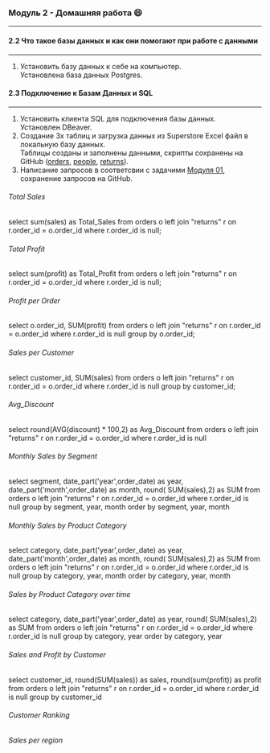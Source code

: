 ### **Модуль 2 - Домашняя работа** :smile:
--------------------------------------------
#### **2.2 Что такое базы данных и как они помогают при работе с данными**
--------------------------------------------
1. Установить базу данных к себе на компьютер.    
Установлена база данных Postgres. 

#### **2.3 Подключение к Базам Данных и SQL**
-----------------------------------------
1. Установить клиента SQL для подключения базы данных.  
Установлен DBeaver.
2. Создание 3х таблиц и загрузка данных из Superstore Excel файл в локальную базу данных.  
Таблицы созданы и заполнены данными, скрипты  сохранены на GitHub ([orders](https://github.com/Arktikaaa/Datalearn/blob/main/de101/module02/orders.sql), [people](https://github.com/Arktikaaa/Datalearn/blob/main/de101/module02/people.sql), [returns](https://github.com/Arktikaaa/Datalearn/blob/main/de101/module02/returns.sql)).
3. Написание запросов в соответсвии с задачими [Модуля 01](https://github.com/Data-Learn/data-engineering/tree/master/DE-101%20Modules/Module01/DE%20-%20101%20Lab%201.1#%D0%B0%D0%BD%D0%B0%D0%BB%D0%B8%D1%82%D0%B8%D0%BA%D0%B0-%D0%B2-excel), сохранение запросов на GitHub.
###### Total Sales
select sum(sales) as Total_Sales
from orders o 
left join "returns" r on r.order_id = o.order_id 
where r.order_id is null;

###### Total Profit
select sum(profit) as Total_Profit
from orders o 
left join "returns" r on r.order_id = o.order_id 
where r.order_id is null;

###### Profit per Order
select o.order_id, SUM(profit)
from orders o 
left join "returns" r on r.order_id = o.order_id 
where r.order_id is null
group by o.order_id; 

###### Sales per Customer 
select customer_id, SUM(sales)
from orders o 
left join "returns" r on r.order_id = o.order_id 
where r.order_id is null
group by customer_id;


###### Avg_Discount
select round(AVG(discount) * 100,2) as Avg_Discount
from orders o 
left join "returns" r on r.order_id = o.order_id 
where r.order_id is null

###### Monthly Sales by Segment
select segment, date_part('year',order_date) as year, date_part('month',order_date) as month, round( SUM(sales),2) as SUM
from orders o 
left join "returns" r on r.order_id = o.order_id 
where r.order_id is null
group by segment, year, month
order by segment, year, month

###### Monthly Sales by Product Category
select category, date_part('year',order_date) as year, date_part('month',order_date) as month, round( SUM(sales),2) as SUM
from orders o 
left join "returns" r on r.order_id = o.order_id 
where r.order_id is null
group by category, year, month
order by category, year, month

###### Sales by Product Category over time
select category, date_part('year',order_date) as year, round( SUM(sales),2) as SUM
from orders o 
left join "returns" r on r.order_id = o.order_id 
where r.order_id is null
group by category, year
order by category, year

###### Sales and Profit by Customer
select customer_id, round(SUM(sales)) as sales, round(sum(profit)) as profit
from orders o 
left join "returns" r on r.order_id = o.order_id 
where r.order_id is null
group by customer_id

###### Customer Ranking

###### Sales per region
